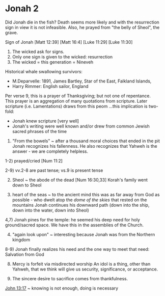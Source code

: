 # Jonah 2

Did Jonah die in the fish?
Death seems more likely and with the resurrection sign in view it is not infeasible.
Also, he prayed from "the belly of Sheol", the grave.

Sign of Jonah
  [Matt 12:39]
  [Matt 16:4]
  [Luke 11:29]
  [Luke 11:30]

  1. The wicked ask for signs.
  2. Only one sign is given to the wicked: resurrection
  3. The wicked = this generation = Nineveh

Historical whale swallowing survivors:
- M.Deparvelle: 1891, James Bartley, Star of the East, Falkland Islands, 
- Harry Rimmer: English sailor, England

Per verse 9, this is a prayer of Thanksgiving;  but not one of repentance. This prayer is an aggregation of many quotations from scripture.
Later scripture (i.e. Lamentations) draws from this peom
...this implication is two-fold:
  - Jonah knew scripture [very well]
  - Jonah's writing were well known and/or drew from common Jewish sacred phrases of the time

1) "From the bowels" ~ after a thousand moral choices that ended in the pit Jonah recognizes his fallenness.
He also recognizes that Yahweh is the answer - we are completely helpless.

1-2) prayed/cried
[Num 11:2]

2-9) vv.2-8 are past tense; vs.9 is present tense

2) Sheol ~ the abode of the dead
[Num 16:30,33] Korah's family went down to Sheol

3) heart of the seas ~ to the ancient mind this was as far away from God as possible - who dwelt atop the _dome of the skies_ that rested on the mountains
Jonah continues his downward path (down into the ship, down into the water, down into Sheol)

4,7) Jonah pines for the temple: he seemed his deep need for holy ground/sacred space.
We have this in the assemblies of the Church.

4) "again look upon" ~ interesting because Jonah was from the Northern kingdom

8-9) Jonah finally realizes his need and the one way to meet that need: Salvation from God

8) Mercy is forfeit via misdirected worship
An idol is a thing, other than Yahweh, that we think will give us security, significance, or acceptance.

9) The sincere desire to sacrifice comes from thankfulness.

[John 13:17]() ~ knowing is not enough, doing is necessary
